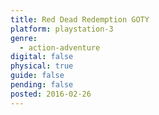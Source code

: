 ```yaml
---
title: Red Dead Redemption GOTY
platform: playstation-3
genre:
  - action-adventure
digital: false
physical: true
guide: false
pending: false
posted: 2016-02-26
---
```

